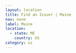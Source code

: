 ```yaml
---
layout: location
title: Find an Issuer | Maine
nav: none
label: Maine
location:
  - state: ME
    country: US
category: us
---
```

